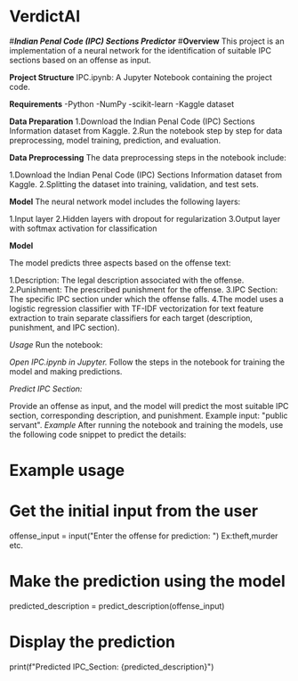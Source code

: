 # VerdictAI

#***Indian Penal Code (IPC) Sections Predictor***
#**Overview**
This project is an implementation of a neural network for the identification of suitable IPC sections based on an offense as input.

**Project Structure**
IPC.ipynb: A Jupyter Notebook containing the project code.

**Requirements**
-Python
-NumPy
-scikit-learn
-Kaggle dataset

**Data Preparation**
1.Download the Indian Penal Code (IPC) Sections Information dataset from Kaggle.
2.Run the notebook step by step for data preprocessing, model training, prediction, and evaluation.

**Data Preprocessing**
The data preprocessing steps in the notebook include:

1.Download the Indian Penal Code (IPC) Sections Information dataset from Kaggle.
2.Splitting the dataset into training, validation, and test sets.

**Model**
The neural network model includes the following layers:

1.Input layer
2.Hidden layers with dropout for regularization
3.Output layer with softmax activation for classification


**Model**



The model predicts three aspects based on the offense text:

1.Description: The legal description associated with the offense.
2.Punishment: The prescribed punishment for the offense.
3.IPC Section: The specific IPC section under which the offense falls.
4.The model uses a logistic regression classifier with TF-IDF vectorization for text feature extraction to train separate classifiers for each target (description, punishment, and IPC section).

*Usage*
Run the notebook:

*Open IPC.ipynb in Jupyter.*
Follow the steps in the notebook for training the model and making predictions.

*Predict IPC Section:*

Provide an offense as input, and the model will predict the most suitable IPC section, corresponding description, and punishment.
Example input: "public servant".
*Example*
After running the notebook and training the models, use the following code snippet to predict the details:

# Example usage
# Get the initial input from the user
offense_input = input("Enter the offense for prediction: ")  Ex:theft,murder etc.

# Make the prediction using the model
predicted_description = predict_description(offense_input)

# Display the prediction
print(f"Predicted IPC_Section: {predicted_description}")
